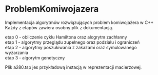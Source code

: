 # ProblemKomiwojazera
Implementacja algorytmów rozwiązujących problem komiwojażera w C++\
Każdy z etapów zawiera osobny plik z dokumentacją.

etap 0 - obliczenie cyklu Hamiltona oraz alogrytm zachłanny\
etap 1 - algorytmy przeglądu zupełnego oraz podziału i ograniczeń\
etap 2 - algorytmy poszukiwania z zakazami oraz symulowanego wyżarzania\
etap 3 - algorytm genetyczny

Plik a280.tsp jes przykładową instacją w reprezentacji macierzowej.
